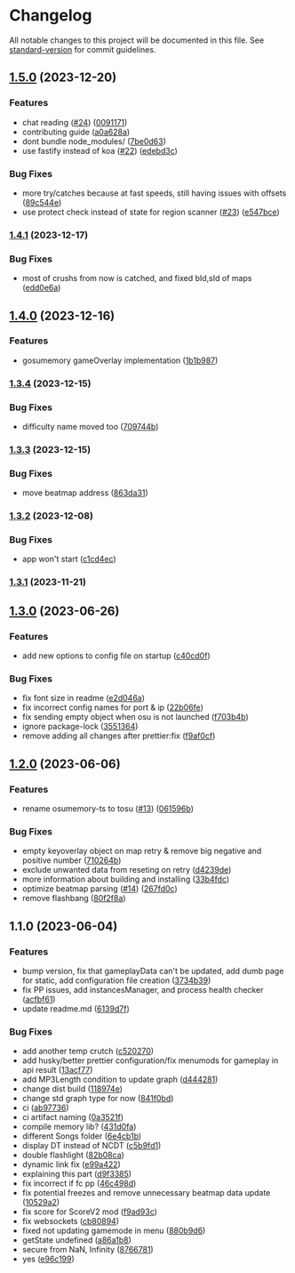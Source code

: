 # Changelog

All notable changes to this project will be documented in this file. See [standard-version](https://github.com/conventional-changelog/standard-version) for commit guidelines.

## [1.5.0](https://github.com/KotRikD/tosu/compare/v1.4.1...v1.5.0) (2023-12-20)


### Features

* chat reading ([#24](https://github.com/KotRikD/tosu/issues/24)) ([0091171](https://github.com/KotRikD/tosu/commit/0091171ea519c7206ffbb73bde9c653e50b59ce5))
* contributing guide ([a0a628a](https://github.com/KotRikD/tosu/commit/a0a628aeee505eb3ec40f20f3ccd9f6955342d75))
* dont bundle node_modules/ ([7be0d63](https://github.com/KotRikD/tosu/commit/7be0d6360bc435fe4da60a426bd884f6c6e56a01))
* use fastify instead of koa ([#22](https://github.com/KotRikD/tosu/issues/22)) ([edebd3c](https://github.com/KotRikD/tosu/commit/edebd3c2885bec3a7d65c9a0e91fb974996e63e0))


### Bug Fixes

* more try/catches because at fast speeds, still having issues with offsets ([89c544e](https://github.com/KotRikD/tosu/commit/89c544e3378240feb6db14e504084a385bbeb3ca))
* use protect check instead of state for region scanner ([#23](https://github.com/KotRikD/tosu/issues/23)) ([e547bce](https://github.com/KotRikD/tosu/commit/e547bcea2fc45bd8392d53240157a64449d837b1))

### [1.4.1](https://github.com/KotRikD/tosu/compare/v1.4.0...v1.4.1) (2023-12-17)


### Bug Fixes

* most of crushs from now is catched, and fixed bId,sId of maps ([edd0e6a](https://github.com/KotRikD/tosu/commit/edd0e6a429fc17094e4e599e3912b0f59f84be63))

## [1.4.0](https://github.com/KotRikD/tosu/compare/v1.3.4...v1.4.0) (2023-12-16)


### Features

* gosumemory gameOverlay implementation ([1b1b987](https://github.com/KotRikD/tosu/commit/1b1b987dc523db9160423c8b39b0fbb6b92f34f9))

### [1.3.4](https://github.com/KotRikD/tosu/compare/v1.3.3...v1.3.4) (2023-12-15)


### Bug Fixes

* difficulty name moved too ([709744b](https://github.com/KotRikD/tosu/commit/709744bfd33244643c97be2949063f3154f759c7))

### [1.3.3](https://github.com/KotRikD/tosu/compare/v1.3.2...v1.3.3) (2023-12-15)


### Bug Fixes

* move beatmap address ([863da31](https://github.com/KotRikD/tosu/commit/863da315c3b72a48e8cb13f799e7668d7af786ee))

### [1.3.2](https://github.com/KotRikD/tosu/compare/v1.3.1...v1.3.2) (2023-12-08)


### Bug Fixes

* app won't start ([c1cd4ec](https://github.com/KotRikD/tosu/commit/c1cd4ec8ffd8afc210a39f24239cc6ec72f3360c))

### [1.3.1](https://github.com/KotRikD/tosu/compare/v1.3.0...v1.3.1) (2023-11-21)

## [1.3.0](https://github.com/KotRikD/tosu/compare/v1.2.0...v1.3.0) (2023-06-26)


### Features

* add new options to config file on startup ([c40cd0f](https://github.com/KotRikD/tosu/commit/c40cd0fc10f8ee0325c32e27bfd319bf636e9753))


### Bug Fixes

* fix font size in readme ([e2d046a](https://github.com/KotRikD/tosu/commit/e2d046a8174afec381b828e183093065812ea1c7))
* fix incorrect config names for port & ip ([22b06fe](https://github.com/KotRikD/tosu/commit/22b06fec466973395c97313ab8aebfd021d2e1a6))
* fix sending empty object when osu is not launched ([f703b4b](https://github.com/KotRikD/tosu/commit/f703b4ba8864b91f2c830bc26f59c90d1d81a5dd))
* ignore package-lock ([3551364](https://github.com/KotRikD/tosu/commit/3551364537f9f8c8484a336265238e7a21184352))
* remove adding all changes after prettier:fix ([f9af0cf](https://github.com/KotRikD/tosu/commit/f9af0cf9198bc4c5e184c9513ef3c7bf546ff56d))

## [1.2.0](https://github.com/KotRikD/tosu/compare/v1.1.0...v1.2.0) (2023-06-06)


### Features

* rename osumemory-ts to tosu ([#13](https://github.com/KotRikD/tosu/issues/13)) ([061596b](https://github.com/KotRikD/tosu/commit/061596b8f8442117404a28f7a74582eb2120d0f6))


### Bug Fixes

* empty keyoverlay object on map retry & remove big negative and positive number ([710264b](https://github.com/KotRikD/tosu/commit/710264b599ab73372603096fb5b8bf1461c63709))
* exclude unwanted data from reseting on retry ([d4239de](https://github.com/KotRikD/tosu/commit/d4239de1ad8cd764afc63b61dd3e8f3338ccfb81))
* more information about building and installing ([33b4fdc](https://github.com/KotRikD/tosu/commit/33b4fdcd233915dfc77bf899d29848167903bb51))
* optimize beatmap parsing ([#14](https://github.com/KotRikD/tosu/issues/14)) ([267fd0c](https://github.com/KotRikD/tosu/commit/267fd0c1a3a6853c3e83784a5b19decdfd283e17))
* remove flashbang ([80f2f8a](https://github.com/KotRikD/tosu/commit/80f2f8a2a984564b8dd22ec6c61c6799845408f4))

## 1.1.0 (2023-06-04)


### Features

* bump version, fix that gameplayData can't be updated, add dumb page for static, add configuration file creation ([3734b39](https://github.com/KotRikD/tosu/commit/3734b391cc1cbdac12dad36b1dcd0ce1ae258f65))
* fix PP issues, add instancesManager, and process health checker ([acfbf61](https://github.com/KotRikD/tosu/commit/acfbf61b1fc6be5c480df8dc9d1d892cfd84ae57))
* update readme.md ([6139d7f](https://github.com/KotRikD/tosu/commit/6139d7f68db19c815efca0ba3216163e1249c3d6))


### Bug Fixes

* add another temp crutch ([c520270](https://github.com/KotRikD/tosu/commit/c520270e3528c81a43004fbf19f2de0c8ceef44e))
* add husky/better prettier configuration/fix menumods for gameplay in api result ([13acf77](https://github.com/KotRikD/tosu/commit/13acf77a0d4f18af637c3f5caab8f4bd3fc8cfe2))
* add MP3Length condition to update graph ([d444281](https://github.com/KotRikD/tosu/commit/d44428107da63b6f6c4d07270de751ef61954a88))
* change dist build ([118974e](https://github.com/KotRikD/tosu/commit/118974e0683f765439511ec93031fc62a4b10b4e))
* change std graph type for now ([841f0bd](https://github.com/KotRikD/tosu/commit/841f0bde0ef07bc817c85d2e128689fa9110f4f8))
* ci ([ab97736](https://github.com/KotRikD/tosu/commit/ab9773611a9cf215a1520f1b80b11198626653e9))
* ci artifact naming ([0a3521f](https://github.com/KotRikD/tosu/commit/0a3521fb6c2f3ace877038612497614f47450fb5))
* compile memory lib? ([431d0fa](https://github.com/KotRikD/tosu/commit/431d0fa8483e4af5539f32db19e62d50070f2735))
* different Songs folder ([6e4cb1b](https://github.com/KotRikD/tosu/commit/6e4cb1bf8c8b5d56b59ae4de6cea4df86b14b47e))
* display DT instead of NCDT ([c5b9fd1](https://github.com/KotRikD/tosu/commit/c5b9fd11a2824d6dfe70c70ad17826df6aeab2b5))
* double flashlight ([82b08ca](https://github.com/KotRikD/tosu/commit/82b08cafcdebc44b99b645cc6ca27fcb5b6874f4))
* dynamic link fix ([e99a422](https://github.com/KotRikD/tosu/commit/e99a4223b37b518e69b01872f45b1822586a5fc6))
* explaining this part ([d9f3385](https://github.com/KotRikD/tosu/commit/d9f3385b1e29598c2c8aa93fe7cff78ed07ed8f0))
* fix incorrect if fc pp ([46c498d](https://github.com/KotRikD/tosu/commit/46c498d58aee3070246ca328a6b5c1c1982aac7f))
* fix potential freezes and remove unnecessary beatmap data update ([10529a2](https://github.com/KotRikD/tosu/commit/10529a274e436759c40e88ea88473e85d624238c))
* fix score for ScoreV2 mod ([f9ad93c](https://github.com/KotRikD/tosu/commit/f9ad93cf8a218c0a90fb419829e4645ec906910b))
* fix websockets ([cb80894](https://github.com/KotRikD/tosu/commit/cb808947ed8a633884e22c77d18d7c01224cd99c))
* fixed not updating gamemode in menu ([880b9d6](https://github.com/KotRikD/tosu/commit/880b9d6167610f70fa421c85e54f0686a8e913a5))
* getState undefined ([a86a1b8](https://github.com/KotRikD/tosu/commit/a86a1b8d7e1f353a8380dfeea9c3e2056a5d974e))
* secure from NaN, Infinity ([8766781](https://github.com/KotRikD/tosu/commit/8766781273507682b3dce8b0464e86bf59f1b581))
* yes ([e96c199](https://github.com/KotRikD/tosu/commit/e96c1995c2d99a718b9d1de7190b12229f8df405))
